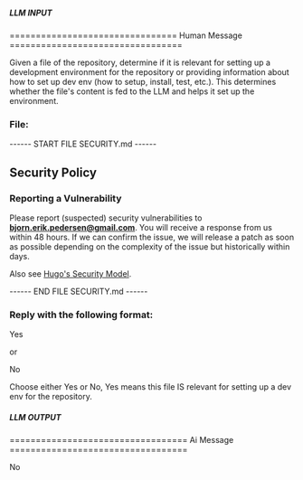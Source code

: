 ##### LLM INPUT #####
================================ Human Message =================================

Given a file of the repository, determine if it is relevant for setting up a development environment for the repository or providing information about how to set up dev env (how to setup, install, test, etc.). This determines whether the file's content is fed to the LLM and helps it set up the environment.

### File:
------ START FILE SECURITY.md ------
## Security Policy

### Reporting a Vulnerability

Please report (suspected) security vulnerabilities to **[bjorn.erik.pedersen@gmail.com](mailto:bjorn.erik.pedersen@gmail.com)**. You will receive a response from us within 48 hours. If we can confirm the issue, we will release a patch as soon as possible depending on the complexity of the issue but historically within days.

Also see [Hugo's Security Model](https://gohugo.io/about/security/).

------ END FILE SECURITY.md ------

### Reply with the following format:

<rel>Yes</rel>

or

<rel>No</rel>

Choose either Yes or No, Yes means this file IS relevant for setting up a dev env for the repository.

##### LLM OUTPUT #####
================================== Ai Message ==================================

<rel>No</rel>